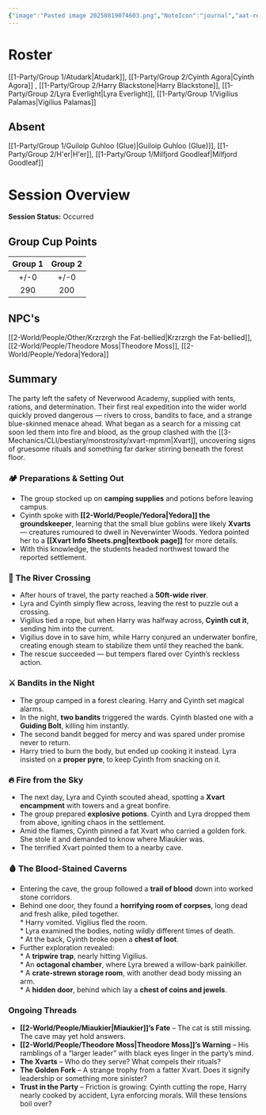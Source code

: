 ```yaml
---
{"image":"Pasted image 20250819074603.png","NoteIcon":"journal","aat-render-enabled":true,"fc-category":["Side Quest"],"fc-display-name":"Miaukier Must Die (pt 1)","sessionstatus":"Occurred","type":"Session Journal","sessionDate":"2025-09-20","players":5,"OneLiner":"Heading on an adventure to find Miaukier","timelines":["journal"],"tags":["journal","#Category/Journal"],"obsidianUIMode":"preview","sessionRoster":["[[1-Party/Group 1/Atudark.md|Atudark]]","[[1-Party/Group 2/Cyinth Agora.md|Cyinth Agora]]","[[1-Party/Group 2/Harry Blackstone.md|Harry Blackstone]]","[[1-Party/Group 2/Lyra Everlight.md|Lyra Everlight]]","[[1-Party/Group 1/Vigilius Palamas.md|Vigilius Palamas]]"],"sessionAbsent":["[[1-Party/Group 1/Guiloip Guhloo (Glue).md|Guiloip Guhloo (Glue)]]","[[1-Party/Group 2/H'er.md|H'er]]","[[1-Party/Group 1/Milfjord Goodleaf.md|Milfjord Goodleaf]]"],"sessionNPC":["[[2-World/People/Theodore Moss.md|Theodore Moss]]","[[Krzrzrgh the Fat-bellied|Krzrzrgh the Fat-bellied]]","[[2-World/People/Yedora.md|Yedora]]"],"dg-publish":true,"dg-path":"Session Journals/2025-09-20 - Miaukier Must Die (pt 1).md","permalink":"/session-journals/2025-09-20-miaukier-must-die-pt-1/","dgPassFrontmatter":true,"updated":"2025-10-03T14:42:22.000+01:00"}
---
```



# Roster 

[[1-Party/Group 1/Atudark\|Atudark]], [[1-Party/Group 2/Cyinth Agora\|Cyinth Agora]] ,  [[1-Party/Group 2/Harry Blackstone\|Harry Blackstone]],  [[1-Party/Group 2/Lyra Everlight\|Lyra Everlight]],  [[1-Party/Group 1/Vigilius Palamas\|Vigilius Palamas]]

## Absent

[[1-Party/Group 1/Guiloip Guhloo (Glue)\|Guiloip Guhloo (Glue)]],  [[1-Party/Group 2/H'er\|H'er]], [[1-Party/Group 1/Milfjord Goodleaf\|Milfjord Goodleaf]]

# Session Overview

**Session Status:** Occurred

## Group Cup Points

| Group 1 | Group 2 |
| :-----: | :-----: |
|  +/-0   |  +/-0   |
|   290   |   200   |

## NPC's

[[2-World/People/Other/Krzrzrgh the Fat-bellied\|Krzrzrgh the Fat-bellied]], [[2-World/People/Theodore Moss\|Theodore Moss]], [[2-World/People/Yedora\|Yedora]]

## Summary

The party left the safety of Neverwood Academy, supplied with tents, rations, and determination. Their first real expedition into the wider world quickly proved dangerous — rivers to cross, bandits to face, and a strange blue-skinned menace ahead. What began as a search for a missing cat soon led them into fire and blood, as the group clashed with the [[3-Mechanics/CLI/bestiary/monstrosity/xvart-mpmm\|Xvart]], uncovering signs of gruesome rituals and something far darker stirring beneath the forest floor.

### 🏕️ Preparations & Setting Out

* The group stocked up on **camping supplies** and potions before leaving campus.  
* Cyinth spoke with **[[2-World/People/Yedora\|Yedora]] the groundskeeper**, learning that the small blue goblins were likely **Xvarts** — creatures rumoured to dwell in Neverwinter Woods. Yedora pointed her to a **[[Xvart Info Sheets.png|textbook page]]** for more details.  
* With this knowledge, the students headed northwest toward the reported settlement. 
### 🌊 The River Crossing
* After hours of travel, the party reached a **50ft-wide river**.  
* Lyra and Cyinth simply flew across, leaving the rest to puzzle out a crossing.  
* Vigilius tied a rope, but when Harry was halfway across, **Cyinth cut it**, sending him into the current.  
* Vigilius dove in to save him, while Harry conjured an underwater bonfire, creating enough steam to stabilize them until they reached the bank.  
* The rescue succeeded — but tempers flared over Cyinth’s reckless action.

### ⚔️ Bandits in the Night

* The group camped in a forest clearing. Harry and Cyinth set magical alarms.  
* In the night, **two bandits** triggered the wards. Cyinth blasted one with a **Guiding Bolt**, killing him instantly.  
* The second bandit begged for mercy and was spared under promise never to return.  
* Harry tried to burn the body, but ended up cooking it instead. Lyra insisted on a **proper pyre**, to keep Cyinth from snacking on it.

### 🔥 Fire from the Sky

* The next day, Lyra and Cyinth scouted ahead, spotting a **Xvart encampment** with towers and a great bonfire.  
* The group prepared **explosive potions**. Cyinth and Lyra dropped them from above, igniting chaos in the settlement.  
* Amid the flames, Cyinth pinned a fat Xvart who carried a golden fork. She stole it and demanded to know where Miaukier was.  
* The terrified Xvart pointed them to a nearby cave.

### 🩸 The Blood-Stained Caverns

* Entering the cave, the group followed a **trail of blood** down into worked stone corridors.  
* Behind one door, they found a **horrifying room of corpses**, long dead and fresh alike, piled together.  
	  * Harry vomited. Vigilius fled the room.  
	  * Lyra examined the bodies, noting wildly different times of death.  
	  * At the back, Cyinth broke open a **chest of loot**.  
* Further exploration revealed:  
	  * A **tripwire trap**, nearly hitting Vigilius.  
	  * An **octagonal chamber**, where Lyra brewed a willow-bark painkiller.  
	  * A **crate-strewn storage room**, with another dead body missing an arm.  
	  * A **hidden door**, behind which lay a **chest of coins and jewels**.

### Ongoing Threads

* **[[2-World/People/Miaukier\|Miaukier]]’s Fate** – The cat is still missing. The cave may yet hold answers.  
* **[[2-World/People/Theodore Moss\|Theodore Moss]]’s Warning** – His ramblings of a “larger leader” with black eyes linger in the party’s mind.  
* **The Xvarts** – Who do they serve? What compels their rituals?  
* **The Golden Fork** – A strange trophy from a fatter Xvart. Does it signify leadership or something more sinister?
* **Trust in the Party** – Friction is growing: Cyinth cutting the rope, Harry nearly cooked by accident, Lyra enforcing morals. Will these tensions boil over?